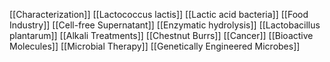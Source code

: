 [[Characterization]]
[[Lactococcus lactis]]
[[Lactic acid bacteria]]
[[Food Industry]]
[[Cell-free Supernatant]]
[[Enzymatic hydrolysis]]
[[Lactobacillus plantarum]]
[[Alkali Treatments]]
[[Chestnut Burrs]]
[[Cancer]]
[[Bioactive Molecules]]
[[Microbial Therapy]]
[[Genetically Engineered Microbes]]
